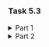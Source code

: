 ### Task 5.3

<details><summary>Part 1</summary>

1. How many states could has a process in Linux?</p>
There are four Linux process states. They are as follows: running & runnable, sleep, stopped, and zombie.   
- Runinng & runnable process state - the process is either running or ready to run.
- Sleep process state - the process is waiting for some to occur or system resources to be allocated. There are two types of these processes:
    - interruptible waiting processes;
    - uninterrupted waiting processes.

- Stopped process state - the process has been stopped.

- Zombie process state - sometimes, when the parent process is killed before the child process terminates, the child processes become orphaned, with the init process assigned as the new parent.
</p>

2.  Examine the pstree command. Make output (highlight) the chain (ancestors) of the current process.  </p>
Syntax:

        pstree [OPTIONS] [UserName or PID]

<img src="https://github.com/Ponomarenko-Daria/DevOps_online_Avdeevka_2021Q4/blob/master/m5/Screenshots5.3/1.1.jpg"></p>  
Selected the chain of ancestors of the current process:
<img src="https://github.com/Ponomarenko-Daria/DevOps_online_Avdeevka_2021Q4/blob/master/m5/Screenshots5.3/1.2.jpg"></p>

3.  What is a proc file system?  </p>
The /proc filesystem is a virtual filesystem. It does not take up disk space. Its main task is to obtain the state of the system and partially perform control actions.
</p>

4. Print information about the processor (its type, supported technologies, etc.)</p>  
We can display information about the CPU using the commands

        lscpu
    and

        cat /proc/cpuinfo

<img src="https://github.com/Ponomarenko-Daria/DevOps_online_Avdeevka_2021Q4/blob/master/m5/Screenshots5.3/1.3.jpg"></p>
<img src="https://github.com/Ponomarenko-Daria/DevOps_online_Avdeevka_2021Q4/blob/master/m5/Screenshots5.3/1.4.jpg"></p>
</p>

5. Use the ps command to get information about the process. The information should be as 
follows: the owner of the process, the arguments with which the process was launched for 
execution, the group owner of this process, etc.</p>
    <img src="https://github.com/Ponomarenko-Daria/DevOps_online_Avdeevka_2021Q4/blob/master/m5/Screenshots5.3/1.5.jpg"></p>
</p>

6. How to define kernel processes and user processes?  </p>
Kernel processes are displayed using the command:

        ps --ppid=2 --pid=2
<img src="https://github.com/Ponomarenko-Daria/DevOps_online_Avdeevka_2021Q4/blob/master/m5/Screenshots5.3/1.6.jpg"></p>
    To display user processes, I use the command:

        ps -N --ppid=2 --pid=2
<img src="https://github.com/Ponomarenko-Daria/DevOps_online_Avdeevka_2021Q4/blob/master/m5/Screenshots5.3/1.7.jpg"></p>
</p>

7. Print the list of processes to the terminal. Briefly describe the statuses of the processes. 
What condition are they in, or can they be arriving in? </p>
 To display all processes on the screen, use the command:

        ps -aux

<img src="https://github.com/Ponomarenko-Daria/DevOps_online_Avdeevka_2021Q4/blob/master/m5/Screenshots5.3/2.1.jpg"></p>

- R - the process is running or ready to run (ready state)
- D - process in a "dreamless sleep" - waiting for disk I/O
- T - the process is stopped (stopped) or traced by the debugger
- S - the process is in a state of waiting (sleeping)
- Z - zombie process
- < - process with negative nice value
- N is a process with a positive nice value 
</p>

8. . Display only the processes of a specific user.</p> 
If you need to see the processes performed by a specific user, use the command:

        ps U <UserName>

    For example:

        ps U ubuntu
<img src="https://github.com/Ponomarenko-Daria/DevOps_online_Avdeevka_2021Q4/blob/master/m5/Screenshots5.3/1.8.jpg"></p>
</p>

9. . What utilities can be used to analyze existing running tasks (by analyzing the help for the ps 
command)?</p>
Looking at the help for the ps command, we can see that commands such as pgrep, pstree, top and proc can also be used.

<img src="https://github.com/Ponomarenko-Daria/DevOps_online_Avdeevka_2021Q4/blob/master/m5/Screenshots5.3/2.2.jpg"></p>

</p>

10. What information does top command display?</p>
The top command allows you to display information about the system, as well as a list of processes, dynamically updating information about the resources they consume.
</p>

11.  Display the processes of the specific user using the top command.</p>
To display processes running on behalf of a specific user, use the command:

        top -u ubuntu
<img src="https://github.com/Ponomarenko-Daria/DevOps_online_Avdeevka_2021Q4/blob/master/m5/Screenshots5.3/1.9.jpg"></p>
</p>

 12. What interactive commands can be used to control the top command? Give a couple of examples.</p>
To control the TOP utility, we can use interactive commands while working with it, so here are some examples:

- h - output help on the utility;
- q or Esc - exit from top;
- A - choice of color scheme;
- d or s - change the interval for updating information;
- H - output process flows;
- k - send a termination signal to the process;
- W - write the current program settings to the configuration file;
- Y - view additional information about the process, open files, ports, logs, etc.;
- Z - change color scheme;
- l - hide or display information about the average load on the system;
- m - turn off or switch the mode of displaying information about the memory;
- x - bold the column by which sorting is performed;
- y - bold processes that are currently running;
- z - switching between color and single color modes;
- c - switching the command output mode, the full path and only the command are available;
- F - setting fields with information about processes;
- o - filtering processes by an arbitrary condition;
- u - filtering processes by username;
- V - display of processes in the form of a tree;
- i - switching the display mode of processes that are not currently using processor resources;
- n - the maximum number of processes to display in the program;
- L - search by word;
- <> - moving the sort field to the right and left;

</p>

 13. Sort the contents of the processes window using various parameters (for example, the 
amount of processor time taken up, etc.)</p>
To sort the output, use the following command:

        ps -ef --sort [sortcolumns]

For example:
<img src="https://github.com/Ponomarenko-Daria/DevOps_online_Avdeevka_2021Q4/blob/master/m5/Screenshots5.3/2.3.jpg"></p>
<img src="https://github.com/Ponomarenko-Daria/DevOps_online_Avdeevka_2021Q4/blob/master/m5/Screenshots5.3/2.4.jpg"></p>
<img src="https://github.com/Ponomarenko-Daria/DevOps_online_Avdeevka_2021Q4/blob/master/m5/Screenshots5.3/2.5.jpg"></p>
<img src="https://github.com/Ponomarenko-Daria/DevOps_online_Avdeevka_2021Q4/blob/master/m5/Screenshots5.3/2.6.jpg"></p>
</p>

14. Concept of priority, what commands are used to set priority?</p>
Each process in the system is assigned a certain priority, which is taken into account by the process scheduler when allocating processor time to the process. The priority value ranges from -20 (highest priority) to 19 (lowest: the process only runs when there are no other CPU time contenders). The reciprocal value of priority is called the indicator of compliance (nice).  
By default, all processes start with a base priority of 0. The owner of a process can raise its compliance score (lower priority) at any time. The superuser has the right to set any priority value for any process.  
nice - set priority for launched process;
Syntax:

        nice -nice_value command-arguments

    Example: 

        nice -5 wget https://wordpress.org/latest.zip
</p>

 15. Can I change the priority of a process using the top command? If so, how?</p>
 We can change the priority of a process using the top command with the r key.

We use the top command, then press the r key and change the desired values.  

<img src="https://github.com/Ponomarenko-Daria/DevOps_online_Avdeevka_2021Q4/blob/master/m5/Screenshots5.3/2.7.jpg"></p>

</p>

 16. Examine the kill command. How to send with the kill command
process control signal? Give an example of commonly used signals.</p> 
By executing the kill command, a signal is sent to the system indicating the incorrect operation of the application.
To view all signals, use the command:

    kill -l

<img src="https://github.com/Ponomarenko-Daria/DevOps_online_Avdeevka_2021Q4/blob/master/m5/Screenshots5.3/2.8.jpg"></p>

To send a signal to a process (or group of processes), you can use the kill command in the following form:

    kill -signal PID[PID..]

</p>

 17. Commands jobs, fg, bg, nohup. What are they for? Use the sleep, yes command to demonstrate the process control mechanism with fg, bg.</p>
 - jobs - allows to see what commands is in our session;
- fg - let to bring command from background to foreground;
- bg - allows to push command from foreground to background;
- nohup - let to save started process after a closing terminal session.
</p>
</details>


<details><summary>Part 2</summary>

 1. Check the implementability of the most frequently used OPENSSH commands in the MS Windows operating system. (Description of the expected result of the commands + screenshots: command – result should be presented)
</p>
The most popular commands to use OpenSSH in OS Windows is:
ssh login@address to connect to the server. 
ssh-keygen to generate new pair of keys.
ssh-add "path\to\key" to add key and connecting without using the path in cli.
scp "path\in\windows" login@adress:/"path/on/server"
<img src="https://github.com/Ponomarenko-Daria/DevOps_online_Avdeevka_2021Q4/blob/master/m5/Screenshots5.3/2.9.jpg"></p>
<img src="https://github.com/Ponomarenko-Daria/DevOps_online_Avdeevka_2021Q4/blob/master/m5/Screenshots5.3/3.1.jpg"></p>
<img src="https://github.com/Ponomarenko-Daria/DevOps_online_Avdeevka_2021Q4/blob/master/m5/Screenshots5.3/3.2.jpg"></p>
</p>

2. Implement basic SSH settings to increase the security of the client-server connection (at least </p>
To improve security, you can use the following settings:
- use another port (different from 22);
- use strong password and username;
- disable login for root account;
- disable empty password;
- configure idle timeout interval;
- use public/private keys for authification;
- forbid connection by a password authentication.

</p>

3. List the options for choosing keys for encryption in SSH. Implement 3 of them. </p>
We can choose the following keys to encrypt in SSH:
- rsa;
- dsa;
- ecdsa;
- ed25519;
- ed25519-sk.
Use the 't' option to change the key type.  
Examples:
<img src="https://github.com/Ponomarenko-Daria/DevOps_online_Avdeevka_2021Q4/blob/master/m5/Screenshots5.3/3.3.jpg"></p>
<img src="https://github.com/Ponomarenko-Daria/DevOps_online_Avdeevka_2021Q4/blob/master/m5/Screenshots5.3/3.4.jpg"></p>
<img src="https://github.com/Ponomarenko-Daria/DevOps_online_Avdeevka_2021Q4/blob/master/m5/Screenshots5.3/3.5.jpg"></p>
</p>

4. Implement port forwarding for the SSH client from the host machine to the guest Linux virtual machine behind NAT. </p>
<img src="https://github.com/Ponomarenko-Daria/DevOps_online_Avdeevka_2021Q4/blob/master/m5/Screenshots5.3/3.6.jpg"></p>
<img src="https://github.com/Ponomarenko-Daria/DevOps_online_Avdeevka_2021Q4/blob/master/m5/Screenshots5.3/3.7.jpg"></p>
</p>

</details>